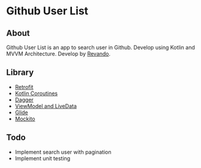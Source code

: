# Github User List

## About
Github User List is an app to search user in Github. Develop using Kotlin and MVVM Architecture. Develop by [Revando](mailto:revando@outlook.com).

## Library
- [Retrofit](https://github.com/square/retrofit)
- [Kotlin Coroutines](https://github.com/Kotlin/kotlinx.coroutines)
- [Dagger](https://github.com/google/dagger)
- [ViewModel and LiveData](https://developer.android.com/topic/libraries/architecture/viewmodel)
- [Glide](https://github.com/bumptech/glide)
- [Mockito](https://github.com/mockito/mockito)

## Todo
- Implement search user with pagination
- Implement unit testing